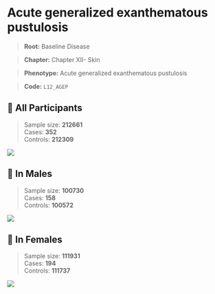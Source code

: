 # Acute generalized exanthematous pustulosis

> **Root:** Baseline Disease  

> **Chapter:** Chapter XII- Skin  

> **Phenotype:** Acute generalized exanthematous pustulosis  

> **Code:** `L12_AGEP`

## 🧪 All Participants  
> Sample size: **212661**  
> Cases: **352**  
> Controls: **212309**
<img src="/Disease/Figures/ALL/Incidence/L12_AGEP.png"/>
<CsvTable src="/Disease_Data/ALL/Incidence/COX_L12_AGEP.csv" label="🔍 View full results" />

## 👨 In Males  
> Sample size: **100730**  
> Cases: **158**  
> Controls: **100572**
<img src="/Disease/Figures/Male/Incidence/L12_AGEP.png"/>
<CsvTable src="/Disease_Data/Male/Incidence/COX_L12_AGEP.csv" label="🔍 View full results" />

## 👩 In Females  
> Sample size: **111931**  
> Cases: **194**  
> Controls: **111737**
<img src="/Disease/Figures/Female/Incidence/L12_AGEP.png"/>
<CsvTable src="/Disease_Data/Female/Incidence/COX_L12_AGEP.csv" label="🔍 View full results" />
